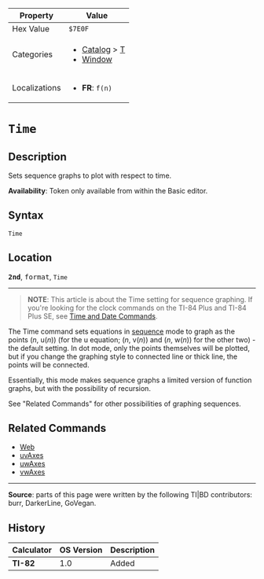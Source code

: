 | Property      | Value |
|---------------|-------|
| Hex Value     | `$7E0F`|
| Categories    | <ul><li>[Catalog](<../categories/Catalog.md>) > [T](<../categories/Catalog.md#T>)</li><li>[Window](<../categories/Window.md>)</li></ul> |
| Localizations | <ul><li><b>FR</b>: `f(n)`</li></ul> |

# `Time`

## Description
Sets sequence graphs to plot with respect to time.


<b>Availability</b>: Token only available from within the Basic editor.

## Syntax
`Time`

## Location
<tt><kbd><b>2nd</b></kbd></tt>, <kbd>format</kbd>, `Time`
<hr>

> **NOTE**: This article is about the Time setting for sequence graphing. If you're looking for the clock commands on the TI-84 Plus and TI-84 Plus SE, see [Time and Date Commands](time-and-date).

The Time command sets equations in [sequence](seq-mode) mode to graph as the points (_n_, u(_n_)) (for the u equation; (_n_, v(_n_)) and (_n_, w(_n_)) for the other two) - the default setting. In dot mode, only the points themselves will be plotted, but if you change the graphing style to connected line or thick line, the points will be connected.

Essentially, this mode makes sequence graphs a limited version of function graphs, but with the possibility of recursion.

See "Related Commands" for other possibilities of graphing sequences.

## Related Commands

*   [Web](Web.md)
*   [uvAxes](uvAxes.md)
*   [uwAxes](uwAxes.md)
*   [vwAxes](vwAxes.md)

* * *

**Source**: parts of this page were written by the following TI|BD contributors: burr, DarkerLine, GoVegan.

## History
| Calculator | OS Version | Description |
|------------|------------|-------------|
| <b>TI-82</b> | 1.0 | Added |


